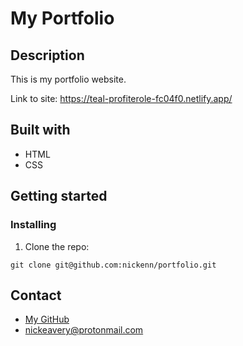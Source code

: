 # My Portfolio

## Description

This is my portfolio website.

Link to site: https://teal-profiterole-fc04f0.netlify.app/

## Built with

- HTML
- CSS

## Getting started

### Installing

1. Clone the repo:

```
git clone git@github.com:nickenn/portfolio.git
```

## Contact

- <a href="https://github.com/Nickenn">My GitHub</a>
- <a href="mailto:nickeavery@protonmaail.com">nickeavery@protonmail.com</a>
